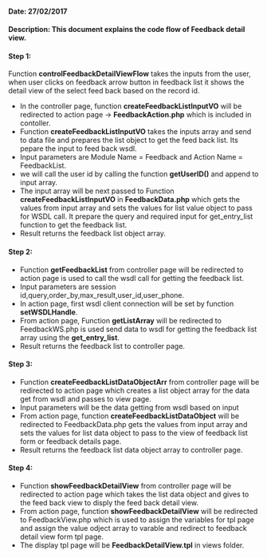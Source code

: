 #### Date: 27/02/2017

#### Description: This document explains the code flow of Feedback detail view.

#### Step 1:

Function **controlFeedbackDetailViewFlow** takes the inputs from the user, when user clicks on feedback arrow button in feedback list it shows the detail view of the select feed back based on the record id.

- In the controller page, function **createFeedbackListInputVO** will be redirected to action page -> **FeedbackAction.php** which is included in contoller.
- Function **createFeedbackListInputVO** takes the inputs array and send to data file and prepares the list object to get the feed back list. Its pepare the input to feed back wsdl.
- Input parameters are Module Name = Feedback and Action Name = FeedbackList.
- we will call the user id by calling the function **getUserID()** and append to input array. 
- The input array will be next passed to Function **createFeedbackListInputVO** in **FeedbackData.php** which gets the values from input array and sets the values for list value object to pass for WSDL call. It prepare the query and required input for get_entry_list function to get the feedback list.
- Result returns the feedback list object array.


#### Step 2:

- Function **getFeedbackList** from controller page will be redirected to action page is used to call the wsdl call for getting the feedback list.
- Input parameters are session id,query,order_by,max_result,user_id,user_phone.
- In action page, first wsdl client connection will be set by function **setWSDLHandle**.
- From action page, Function **getListArray** will be redirected to FeedbackWS.php is used send data to wsdl for getting the feedback list array using the **get_entry_list**.
- Result returns the feedback list to controller page.

#### Step 3:

- Function **createFeedbackListDataObjectArr** from controller page  will be redirected to action page which creates a list object array for the data get from wsdl and passes to view page.
- Input parameters will be the data getting from wsdl based on input
- From action page, function **createFeedbackListDataObject** will be redirected to FeedbackData.php gets the values from input array and sets the values for list data object to pass to the view of feedback list form or feedback details page.
- Result returns the feedback list data object array to controller page.
#### Step 4:

- Function **showFeedbackDetailView** from controller page will be redirected to action page which takes the list data object and gives to the feed back view to disply the feed back detail view.
- From action page, function **showFeedbackDetailView** will be redirected to FeedbackView.php which is used to assign the variables for tpl page and assign the value odject array to varable and redirect to feedback detail view form tpl page.
- The display tpl page will be **FeedbackDetailView.tpl** in views folder.
